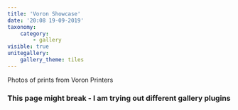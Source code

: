 ```yaml
---
title: 'Voron Showcase'
date: '20:08 19-09-2019'
taxonomy:
    category:
        - gallery
visible: true
unitegallery:
    gallery_theme: tiles
---
```


Photos of prints from Voron Printers

### This page might break - I am trying out different gallery plugins

